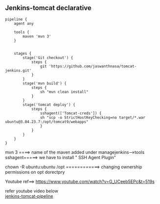 
## Jenkins-tomcat declarative


```
pipeline {
    agent any
    
    tools {
        maven 'mvn 3'
    }
    

    stages {
        stage('Git checkout') {
            steps {
                git 'https://github.com/jaswanthnasa/tomcat-jenkins.git'
            }
        }
        stage('mvn build') {
            steps {
                sh "mvn clean install"
            }
        }
        stage('tomcat deploy') {
            steps {
                sshagent(['Tomcat-creds']) {
                sh "scp -o StrictHostKeyChecking=no target/*.war ubuntu@3.84.23.7:/opt/tomcat9/webapps"
                }
            }
        }
    }
}

```

mvn 3 ====> name of the maven added under managejenkins-->tools
sshagent=====> we have to install " SSH Agent Plugin"

chown -R ubuntu:ubuntu /opt  ============> changing ownership permissions on opt dorectpry

Youtube ref==> https://www.youtube.com/watch?v=G_UCeeb5EPc&t=519s

refer youtube video below  <br/> 
[jenkins-tomcat-pipeline](https://www.youtube.com/watch?v=G_UCeeb5EPc&t=519s)

